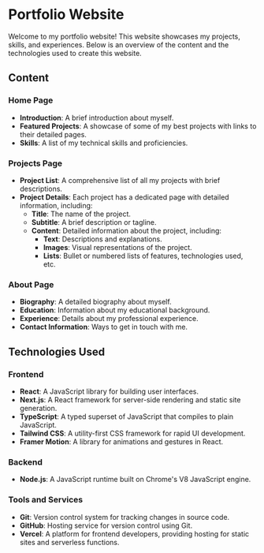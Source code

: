 # Portfolio Website

Welcome to my portfolio website! This website showcases my projects, skills, and experiences. Below is an overview of the content and the technologies used to create this website.

## Content

### Home Page
- **Introduction**: A brief introduction about myself.
- **Featured Projects**: A showcase of some of my best projects with links to their detailed pages.
- **Skills**: A list of my technical skills and proficiencies.

### Projects Page
- **Project List**: A comprehensive list of all my projects with brief descriptions.
- **Project Details**: Each project has a dedicated page with detailed information, including:
  - **Title**: The name of the project.
  - **Subtitle**: A brief description or tagline.
  - **Content**: Detailed information about the project, including:
    - **Text**: Descriptions and explanations.
    - **Images**: Visual representations of the project.
    - **Lists**: Bullet or numbered lists of features, technologies used, etc.

### About Page
- **Biography**: A detailed biography about myself.
- **Education**: Information about my educational background.
- **Experience**: Details about my professional experience.
- **Contact Information**: Ways to get in touch with me.

## Technologies Used

### Frontend
- **React**: A JavaScript library for building user interfaces.
- **Next.js**: A React framework for server-side rendering and static site generation.
- **TypeScript**: A typed superset of JavaScript that compiles to plain JavaScript.
- **Tailwind CSS**: A utility-first CSS framework for rapid UI development.
- **Framer Motion**: A library for animations and gestures in React.

### Backend
- **Node.js**: A JavaScript runtime built on Chrome's V8 JavaScript engine.

### Tools and Services
- **Git**: Version control system for tracking changes in source code.
- **GitHub**: Hosting service for version control using Git.
- **Vercel**: A platform for frontend developers, providing hosting for static sites and serverless functions.
